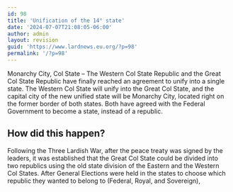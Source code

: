 ```yaml
---
id: 98
title: 'Unification of the 14° state'
date: '2024-07-07T21:08:05-06:00'
author: admin
layout: revision
guid: 'https://www.lardnews.eu.org/?p=98'
permalink: '/?p=98'
---
```


Monarchy City, Col State – The Western Col State Republic and the Great Col State Republic have finally reached an agreement to unify into a single state. The Western Col State will unify into the Great Col State, and the capital city of the new unified state will be Monarchy City, located right on the former border of both states. Both have agreed with the Federal Government to become a state, instead of a republic.

## How did this happen?

Following the Three Lardish War, after the peace treaty was signed by the leaders, it was established that the Great Col State could be divided into two republics using the old state division of the Eastern and the Western Col States. After General Elections were held in the states to choose which republic they wanted to belong to (Federal, Royal, and Sovereign),
